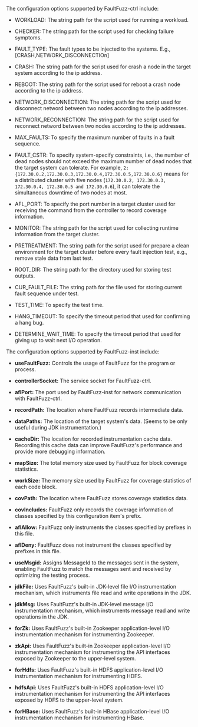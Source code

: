 The configuration options supported by FaultFuzz-ctrl include:

* WORKLOAD: The string path for the script used for running a workload.
* CHECKER: The string path for the script used for checking failure symptoms.

* FAULT_TYPE: The fault types to be injected to the systems. E.g., [CRASH,NETWORK_DISCONNECTIOn]
* CRASH: The string path for the script used for crash a node in the
  target system according to the ip address.
* REBOOT: The string path for the script used for reboot a crash
  node according to the ip address.
* NETWORK_DISCONNECTION: The string path for the script used for disconnect 
  netword between two nodes according to the ip addresses.
* NETWORK_RECONNECTION: The string path for the script used for reconnect 
  netword between two nodes according to the ip addresses.

* MAX_FAULTS: To specify the maximum number of faults in a fault sequence.
* FAULT_CSTR: To specify system-specify constraints, i.e., the number 
  of dead nodes should not exceed the maximum number of dead nodes that
  the target system can tolerate. For example,
  `2:{172.30.0.2,172.30.0.3,172.30.0.4,172.30.0.5,172.30.0.6}` means for
  a distributed cluster with five nodes (`172.30.0.2, 172.30.0.3,
  172.30.0.4, 172.30.0.5 and 172.30.0.6`), 
  it can tolerate the simultaneous downtime of two nodes at most.
* AFL_PORT: To specify the port number in a target cluster used for
  receiving the command from the controller to record coverage
  information.

* MONITOR: The string path for the script used for collecting runtime
  information from the target cluster.
* PRETREATMENT: The string path for the script used for prepare a
  clean environment for the target cluster before every fault
  injection test, e.g., remove stale data from last test.

* ROOT_DIR: The string path for the directory used for storing test
  outputs.
* CUR_FAULT_FILE: The string path for the file used for storing
  current fault sequence under test.

* TEST_TIME: To specify the test time.
* HANG_TIMEOUT: To specify the timeout period that used for confirming a
  hang bug.
* DETERMINE_WAIT_TIME: To specify the timeout period that used for 
  giving up to wait next I/O operation.


The configuration options supported by FaultFuzz-inst include:

- **useFaultFuzz:** Controls the usage of FaultFuzz for the program or process.

- **controllerSocket:** The service socket for FaultFuzz-ctrl.
- **aflPort:** The port used by FaultFuzz-inst for network communication with FaultFuzz-ctrl.

- **recordPath:** The location where FaultFuzz records intermediate data.
- **dataPaths:** The location of the target system's data. (Seems to be only useful during JDK instrumentation.)
- **cacheDir:** The location for recorded instrumentation cache data. Recording this cache data can improve FaultFuzz's performance and provide more debugging information.

- **mapSize:** The total memory size used by FaultFuzz for block coverage statistics.
- **workSize:** The memory size used by FaultFuzz for coverage statistics of each code block.
- **covPath:** The location where FaultFuzz stores coverage statistics data.
- **covIncludes:** FaultFuzz only records the coverage information of classes specified by this configuration item's prefix.

- **aflAllow:** FaultFuzz only instruments the classes specified by prefixes in this file.
- **aflDeny:** FaultFuzz does not instrument the classes specified by prefixes in this file.

- **useMsgid:** Assigns MessageId to the messages sent in the system, enabling FaultFuzz to match the messages sent and received by optimizing the testing process.
- **jdkFile:** Uses FaultFuzz's built-in JDK-level file I/O instrumentation mechanism, which instruments file read and write operations in the JDK.
- **jdkMsg:** Uses FaultFuzz's built-in JDK-level message I/O instrumentation mechanism, which instruments message read and write operations in the JDK.
- **forZk:** Uses FaultFuzz's built-in Zookeeper application-level I/O instrumentation mechanism for instrumenting Zookeeper.
- **zkApi:** Uses FaultFuzz's built-in Zookeeper application-level I/O instrumentation mechanism for instrumenting the API interfaces exposed by Zookeeper to the upper-level system.
- **forHdfs:** Uses FaultFuzz's built-in HDFS application-level I/O instrumentation mechanism for instrumenting HDFS.
- **hdfsApi:** Uses FaultFuzz's built-in HDFS application-level I/O instrumentation mechanism for instrumenting the API interfaces exposed by HDFS to the upper-level system.
- **forHBase:** Uses FaultFuzz's built-in HBase application-level I/O instrumentation mechanism for instrumenting HBase.
